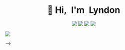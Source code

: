 <h1 align="center">👋 Hi, I'm Lyndon</h1>

<p align="center">
    <a href="https://www.lyndonduong.com"><img src="https://img.shields.io/badge/-www.lyndonduong.com-ff5757?style=flat&logo=ApacheSpark&logoColor=white" /></a>
  <a href="https://twitter.com/lyndoryndo"><img src="https://img.shields.io/badge/-@lyndoryndo-00acee?style=flat&logo=Twitter&logoColor=white" /></a>
  <a href="https://www.linkedin.com/in/lyndon-duong-a9107223a/"><img src="https://img.shields.io/badge/-Lyndon_Duong-0072b1?style=flat&logo=Linkedin&logoColor=white" /></a>
    <a href="https://scholar.google.com/citations?user=3AQW-SsAAAAJ&hl=en"><img src="https://img.shields.io/badge/Google-Scholar-forestgreen?style=flat-square&logo=google" /></a>
</p>


<!-- <p align="center">
<!-- <a href="">
  <img align="center" src="https://github-readme-stats.vercel.app/api?username=lyndond&show_icons=false&theme=synthwave" />
</a> -->
<a href="">
<img align="center" src="https://github-readme-stats.vercel.app/api/top-langs/?username=lyndond&hide=jupyter%20notebook,html,css,ruby,cmake&layout=compact&theme=synthwave" />
</a>
</p>
 -->
